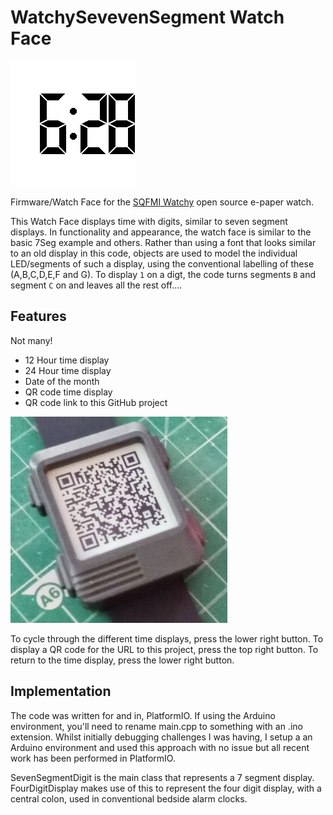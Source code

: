 # WatchySevevenSegment Watch Face
![WatchySevenSegment screenshot](./watchysevensegment_screen.png)

Firmware/Watch Face for the [SQFMI Watchy](https://watchy.sqfmi.com/) open source e-paper watch.

This Watch Face displays time with digits, similar to seven segment displays. In functionality and appearance, the watch face
is similar to the basic 7Seg example and others. Rather than using a font that looks similar to an old display
in this code, objects are used to model the individual LED/segments 
of such a display, using the conventional labelling of these (A,B,C,D,E,F and G). To display `1` on a digt, the code turns
segments `B` and segment `C` on and leaves all the rest off....

## Features
Not many!
- 12 Hour time display
- 24 Hour time display
- Date of the month
- QR code time display
- QR code link to this GitHub project

![WatchySevenSegment displaying QR code](./WatchySevenSegment_2.png)


To cycle through the different time displays, press the lower right button. To display a QR code for the URL to this project,
press the top right button. To return to the time display, press the lower right button.

## Implementation
The code was written for and in, PlatformIO. If using the Arduino environment, you'll need to rename main.cpp to something with
an .ino extension. Whilst initially debugging challenges I was having, I setup a an Arduino environment and used this approach
with no issue but all recent work has been performed in PlatformIO.

SevenSegmentDigit is the main class that represents a 7 segment display. FourDigitDisplay makes use of this to represent the
four digit display, with a central colon, used in conventional bedside alarm clocks.
